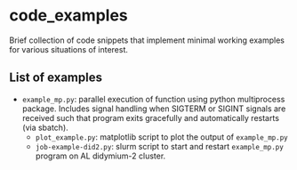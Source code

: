 # code_examples
Brief collection of code snippets that implement minimal working examples for various situations of interest.

## List of examples
-  `example_mp.py`: parallel execution of function using python multiprocess package. Includes signal handling when SIGTERM or SIGINT signals are received such that program exits gracefully and automatically restarts (via sbatch).
	- `plot_example.py`: matplotlib script to plot the output of `example_mp.py`
	- `job-example-did2.py`: slurm script to start and restart `example_mp.py` program on AL didymium-2 cluster.
